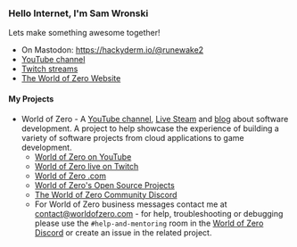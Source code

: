 ### Hello Internet, I'm Sam Wronski

Lets make something awesome together!

* On Mastodon: <a href="https://hackyderm.io/@runewake2" rel="nofollow">https://hackyderm.io/@runewake2</a>
* [YouTube channel](https://www.youtube.com/worldofzerodevelopment)
* [Twitch streams](https://twitch.tv/worldofzerodev)
* [The World of Zero Website](http://worldofzero.com)

#### My Projects

* World of Zero - A [YouTube channel](https://www.youtube.com/worldofzerodevelopment), [Live Steam](https://twitch.tv/worldofzerodev) and [blog](http://worldofzero.com) about software development. A project to help showcase the experience of building a variety of software projects from cloud applications to game development.
  * [World of Zero on YouTube](https://www.youtube.com/worldofzerodevelopment)
  * [World of Zero live on Twitch](https://twitch.tv/worldofzerodev)
  * [World of Zero .com](http://worldofzero.com)
  * [World of Zero's Open Source Projects](https://github.com/WorldOfZero)
  * [The World of Zero Community Discord](https://discord.gg/hU5Kq2u)
  * For World of Zero business messages contact me at contact@worldofzero.com - for help, troubleshooting or debugging please use the `#help-and-mentoring` room in the [World of Zero Discord](https://discord.gg/hU5Kq2u) or create an issue in the related project.


<!--
**runewake2/runewake2** is a ✨ _special_ ✨ repository because its `README.md` (this file) appears on your GitHub profile.

Here are some ideas to get you started:

- 🔭 I’m currently working on ...
- 🌱 I’m currently learning ...
- 👯 I’m looking to collaborate on ...
- 🤔 I’m looking for help with ...
- 💬 Ask me about ...
- 📫 How to reach me: ...
- 😄 Pronouns: ...
- ⚡ Fun fact: ...
-->
